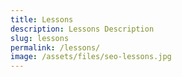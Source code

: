 ```yaml
---
title: Lessons
description: Lessons Description
slug: lessons
permalink: /lessons/
image: /assets/files/seo-lessons.jpg
---
```

